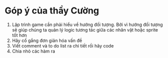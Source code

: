 #  Góp ý của thầy Cường

1. Lập trình game cần phải hiểu về hướng đối tượng. Bởi vì hướng đối tượng sẽ giúp chúng ta quản lý logic tương tác giữa các nhân vật hoặc sprite tốt hơn
2. Hãy cố gắng đơn giản hóa vấn đề
3. Viết comment và to do list ra chi tiết rồi hãy code
4. Chia nhỏ các hàm ra


